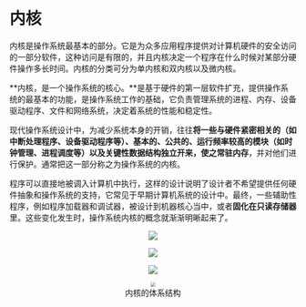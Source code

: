 # 内核

内核是操作系统最基本的部分。它是为众多应用程序提供对计算机硬件的安全访问的一部分软件，这种访问是有限的，并且内核决定一个程序在什么时候对某部分硬件操作多长时间。内核的分类可分为单内核和双内核以及微内核。

**内核，是一个操作系统的核心。**是基于硬件的第一层软件扩充，提供操作系统的最基本的功能，是操作系统工作的基础，它负责管理系统的进程、内存、设备驱动程序、文件和网络系统，决定着系统的性能和稳定性。 

现代操作系统设计中，为减少系统本身的开销，往往**将一些与硬件紧密相关的（如中断处理程序、设备驱动程序等）、基本的、公共的、运行频率较高的模块（如时钟管理、进程调度等）以及关键性数据结构独立开来，使之常驻内存**，并对他们进行保护。通常把这一部分称之为操作系统的内核。 

程序可以直接地被调入计算机中执行，这样的设计说明了设计者不希望提供任何硬件抽象和操作系统的支持，它常见于早期计算机系统的设计中。最终，一些辅助性程序，例如程序加载器和调试器，被设计到机器核心当中，或者**固化在只读存储器**里。这些变化发生时，操作系统内核的概念就渐渐明晰起来了。 

<figure align="center"><img src="https://i.loli.net/2021/07/27/jWE4cLgOKzBdMw6.png"/></figure>





<figure align="center"><img src="https://i.loli.net/2021/07/27/8azysCrIx6WMmft.png"><figcaption></figcaption></figure>



<figure align="center"><img src="https://i.loli.net/2021/07/27/fSvK7d2L6Grt1IN.png"/><figcaption></figcaption></figure>





<figure align="center"><img src="https://i.loli.net/2021/07/27/iAZTmNE9DduweWz.jpg" style="zoom: 50%;"><figcaption>内核的体系结构</figcaption></figure>

